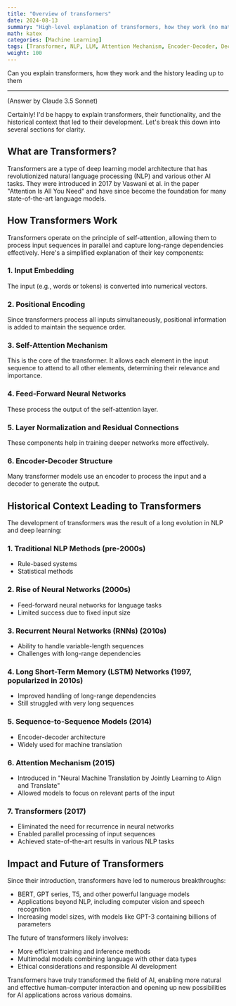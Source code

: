 ```yaml
---
title: "Overview of transformers"
date: 2024-08-13
summary: "High-level explanation of transformers, how they work (no math), and the history leading up to them."
math: katex
categories: [Machine Learning]
tags: [Transformer, NLP, LLM, Attention Mechanism, Encoder-Decoder, Decoder-Only]
weight: 100
---
```

Can you explain transformers, how they work and the history leading up to them

---

(Answer by Claude 3.5 Sonnet)

Certainly! I'd be happy to explain transformers, their functionality, and the historical context that led to their development. Let's break this down into several sections for clarity.

## What are Transformers?

Transformers are a type of deep learning model architecture that has revolutionized natural language processing (NLP) and various other AI tasks. They were introduced in 2017 by Vaswani et al. in the paper "Attention Is All You Need" and have since become the foundation for many state-of-the-art language models.

## How Transformers Work

Transformers operate on the principle of self-attention, allowing them to process input sequences in parallel and capture long-range dependencies effectively. Here's a simplified explanation of their key components:

### 1. Input Embedding
The input (e.g., words or tokens) is converted into numerical vectors.

### 2. Positional Encoding
Since transformers process all inputs simultaneously, positional information is added to maintain the sequence order.

### 3. Self-Attention Mechanism
This is the core of the transformer. It allows each element in the input sequence to attend to all other elements, determining their relevance and importance.

### 4. Feed-Forward Neural Networks
These process the output of the self-attention layer.

### 5. Layer Normalization and Residual Connections
These components help in training deeper networks more effectively.

### 6. Encoder-Decoder Structure
Many transformer models use an encoder to process the input and a decoder to generate the output.

## Historical Context Leading to Transformers

The development of transformers was the result of a long evolution in NLP and deep learning:

### 1. Traditional NLP Methods (pre-2000s)
- Rule-based systems
- Statistical methods

### 2. Rise of Neural Networks (2000s)
- Feed-forward neural networks for language tasks
- Limited success due to fixed input size

### 3. Recurrent Neural Networks (RNNs) (2010s)
- Ability to handle variable-length sequences
- Challenges with long-range dependencies

### 4. Long Short-Term Memory (LSTM) Networks (1997, popularized in 2010s)
- Improved handling of long-range dependencies
- Still struggled with very long sequences

### 5. Sequence-to-Sequence Models (2014)
- Encoder-decoder architecture
- Widely used for machine translation

### 6. Attention Mechanism (2015)
- Introduced in "Neural Machine Translation by Jointly Learning to Align and Translate"
- Allowed models to focus on relevant parts of the input

### 7. Transformers (2017)
- Eliminated the need for recurrence in neural networks
- Enabled parallel processing of input sequences
- Achieved state-of-the-art results in various NLP tasks

## Impact and Future of Transformers

Since their introduction, transformers have led to numerous breakthroughs:

- BERT, GPT series, T5, and other powerful language models
- Applications beyond NLP, including computer vision and speech recognition
- Increasing model sizes, with models like GPT-3 containing billions of parameters

The future of transformers likely involves:
- More efficient training and inference methods
- Multimodal models combining language with other data types
- Ethical considerations and responsible AI development

Transformers have truly transformed the field of AI, enabling more natural and effective human-computer interaction and opening up new possibilities for AI applications across various domains.
